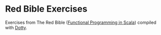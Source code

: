 # Red Bible Exercises
Exercises from The Red Bible ([Functional Programming in Scala](http://manning.com/bjarnason/)) compiled with [Dotty](https://dotty.epfl.ch/).